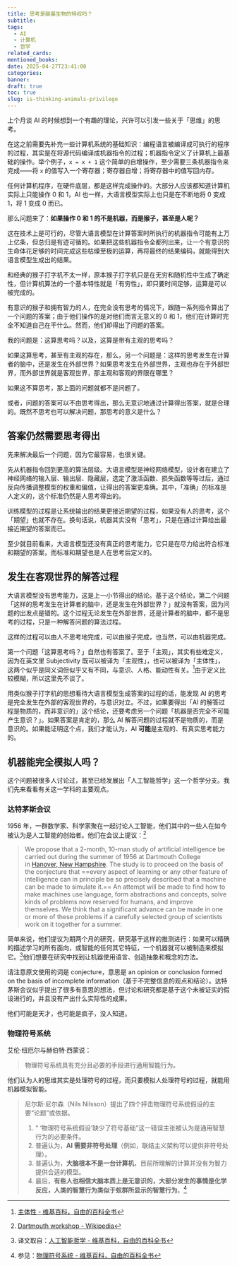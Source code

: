 ```yaml
---
title: 思考是碳基生物的特权吗？
subtitle: 
tags:
  - AI
  - 计算机
  - 哲学
related_cards: 
mentioned_books: 
date: 2025-04-27T23:41:00
categories: 
banner: 
draft: true
toc: true
slug: is-thinking-animals-privilege
---
```


上个月谈 AI 的时候想到一个有趣的理论，兴许可以引发一些关于「思维」的思考。

在这之前需要先补充一些计算机系统的基础知识：编程语言被编译成可执行的程序的过程，其实是在将源代码编译成机器指令的过程；机器指令定义了计算机上最基础的操作。举个例子，`x = x + 1` 这个简单的自增操作，至少需要三条机器指令来完成——将 `x` 的值写入一个寄存器；寄存器自增；将寄存器中的值写回内存。

任何计算机程序，在硬件底层，都是这样完成操作的。大部分人应该都知道计算机实际上只能操作 0 和 1，AI 也一样，大语言模型实际上也只是在不断地将 0 变成 1，将 1 变成 0 而已。

那么问题来了：**如果操作 0 和 1 的不是机器，而是猴子，甚至是人呢？**<!--more-->

这在技术上是可行的，尽管大语言模型在计算答案时所执行的机器指令可能有上万上亿条，但总归是有迹可循的。如果把这些机器指令全都列出来，让一个有意识的生命体花足够的时间完成这些枯燥至极的运算，再将最终的结果编码，就能得到大语言模型生成出的结果。

和经典的猴子打字机不太一样，原本猴子打字机只是在无穷和随机性中生成了确定性，但计算机算法的一个基本特性就是「有穷性」，即只要时间足够，运算是可以被完成的。

有意识的猴子和拥有智力的人，在完全没有思考的情况下，跟随一系列指令算出了一个问题的答案；由于他们操作的是对他们而言无意义的 0 和 1，他们在计算时完全不知道自己在干什么。然而，他们却得出了问题的答案。

我的问题是：这算思考吗？以及，这算是带有主观的思考吗？

如果这算思考，甚至有主观的存在，那么，另一个问题是：这样的思考发生在计算者的脑中，还是发生在外部世界？如果思考发生在外部世界，主观也存在于外部世界，而外部世界就是客观世界，那主观和客观的界限在哪里？

如果这不算思考，那上面的问题就都不是问题了。

或者，问题的答案可以不由思考得出，那么无意识地通过计算得出答案，就是合理的。既然不思考也可以解决问题，那思考的意义是什么？

## 答案仍然需要思考得出

先来解决最后一个问题，因为它最容易，也很关键。

先从机器指令回到更高的算法层级。大语言模型是神经网络模型，设计者在建立了神经网络的输入层、输出层、隐藏层，选定了激活函数、损失函数等等过后，通过反向传播调整模型的权重和偏值，让得出的答案更准确。其中，「准确」的标准是人定义的，这个标准仍然是人思考得出的。

训练模型的过程是让系统输出的结果更接近期望的过程，如果没有人的思考，这个「期望」也就不存在。换句话说，机器其实没有「思考」，只是在通过计算给出最接近期望的答案而已。

至少就目前看来，大语言模型还没有真正的思考能力，它只是在尽力给出符合标准和期望的答案，而标准和期望也是人在思考后定义的。

## 发生在客观世界的解答过程

大语言模型没有思考能力，这是上一小节得出的结论。基于这个结论，第二个问题「这样的思考发生在计算者的脑中，还是发生在外部世界？」就没有答案，因为问题的出发点是错的。这个过程无论发生在外部世界，还是计算者的脑中，都不是思考的过程，只是一种解答问题的算法过程。

这样的过程可以由人不思考地完成，可以由猴子完成，也当然，可以由机器完成。

第一个问题「这算思考吗？」自然也有答案了。至于「主观」，其实有些难定义，因为在英文里 Subjectivity 既可以被译为「主观性」，也可以被译为「主体性」，这两个似乎是同义词但似乎又有不同，与意识、人格、能动性有关。[^1]由于定义比较模糊，所以这里先不谈了。

用类似猴子打字机的思想看待大语言模型生成答案的过程的话，能发现 AI 的思考是完全发生在外部的客观世界的，与意识对立。不过，如果要得出「AI 的解答过程是物质的，而非意识的」这个结论，还要考虑另一个问题「机器是否完全不可能产生意识？」。如果答案是肯定的，那么 AI 解答问题的过程就不是物质的，而是意识的。如果能证明这个点，我们才能认为，AI **可能**是主观的、有真实思考能力的。

## 机器能完全模拟人吗？

这个问题被很多人讨论过，甚至已经发展出「人工智能哲学」这一个哲学分支。我们先来看看有关这一学科的主要观点。

### 达特茅斯会议

1956 年，一群数学家、科学家聚在一起讨论人工智能，他们其中的一些人在如今被认为是人工智能的创始者。他们在会议上提议：[^2]

> We propose that a 2-month, 10-man study of artificial intelligence be carried out during the summer of 1956 at Dartmouth College in [Hanover, New Hampshire](https://en.wikipedia.org/wiki/Hanover,_New_Hampshire "Hanover, New Hampshire"). The study is to proceed on the basis of the conjecture that ==every aspect of learning or any other feature of intelligence can in principle be so precisely described that a machine can be made to simulate it.== An attempt will be made to find how to make machines use language, form abstractions and concepts, solve kinds of problems now reserved for humans, and improve themselves. We think that a significant advance can be made in one or more of these problems if a carefully selected group of scientists work on it together for a summer.

简单来说，他们提议为期两个月的研究，研究基于这样的推测进行：如果可以精确的描述学习的所有面向，或智能的任何其它特征，一个机器就可以被制造来模拟它。[^3]他们想要在研究中找到让机器使用语言、创造抽象和概念的方法。

请注意原文使用的词是 conjecture，意思是 an opinion or conclusion formed on the 
basis of incomplete information（基于不完整信息的观点和结论）。达特茅斯会议似乎提出了很多有意思的想法，但讨论和研究都是基于这个未被证实的假设进行的，并且没有产出什么实际性的成果。

他们可能是天才，也可能是疯子，没人知道。

### 物理符号系统

艾伦·纽厄尔与赫伯特·西蒙说：

> 物理符号系统具有充分且必要的手段进行通用智能行为。

他们认为人的思维其实是处理符号的过程，而只要模拟人处理符号的过程，就能用机器模拟智能。

> 尼尔斯·尼尔森（Nils Nilsson）提出了四个抨击物理符号系统假设的主要“论题”或依据。
> 1. “ ‘物理符号系统假设’缺少了符号基础”这一错误主张被认为是通用智慧行为的必要条件。
> 2. 普遍认为，**AI 需要非符号处理**（例如，联结主义架构可以提供非符号处理）。
> 3. 普遍认为，**大脑根本不是一台计算机**，目前所理解的计算并没有为智力提供合适的模型。
> 4. 最后，**有些人也相信大脑本质上是无意识的，大部分发生的事情是化学反应，人类的智慧行为类似于蚁群所显示的智慧行为**。[^4]



[^1]: [主体性 - 维基百科，自由的百科全书](https://zh.wikipedia.org/wiki/主体性)

[^2]: [Dartmouth workshop - Wikipedia](https://en.wikipedia.org/wiki/Dartmouth_workshop)

[^3]: 译文取自：[人工智能哲学 - 维基百科，自由的百科全书](https://zh.wikipedia.org/zh-cn/人工智能哲學)

[^4]: 参见：[物理符号系统 - 维基百科，自由的百科全书](https://zh.wikipedia.org/zh-cn/物理符號系統)
